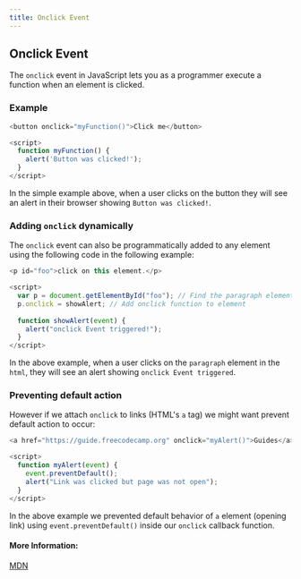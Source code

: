 ```yaml
---
title: Onclick Event
---
```

## Onclick Event
The `onclick` event in JavaScript lets you as a programmer execute a function when an element is clicked. 

### Example
```javascript
<button onclick="myFunction()">Click me</button>

<script>
  function myFunction() {
    alert('Button was clicked!');
  }
</script>
```

In the simple example above, when a user clicks on the button they will see an alert in their browser showing `Button was clicked!`. 

### Adding `onclick` dynamically
The `onclick` event can also be programmatically added to any element using the following code in the following example:

```javascript
<p id="foo">click on this element.</p>

<script>
  var p = document.getElementById("foo"); // Find the paragraph element in the page
  p.onclick = showAlert; // Add onclick function to element
    
  function showAlert(event) {
    alert("onclick Event triggered!");
  }
</script>
```

In the above example, when a user clicks on the `paragraph` element in the `html`, they will see an alert showing `onclick Event triggered`. 

### Preventing default action
However if we attach `onclick` to links (HTML's `a` tag) we might want prevent default action to occur:

```javascript
<a href="https://guide.freecodecamp.org" onclick="myAlert()">Guides</a>

<script>
  function myAlert(event) {
    event.preventDefault();
    alert("Link was clicked but page was not open");
  }
</script>
```

In the above example we prevented default behavior of `a` element (opening link) using `event.preventDefault()` inside our `onclick` callback function.

#### More Information:
[MDN](https://developer.mozilla.org/en-US/docs/Web/API/GlobalEventHandlers/onclick)
